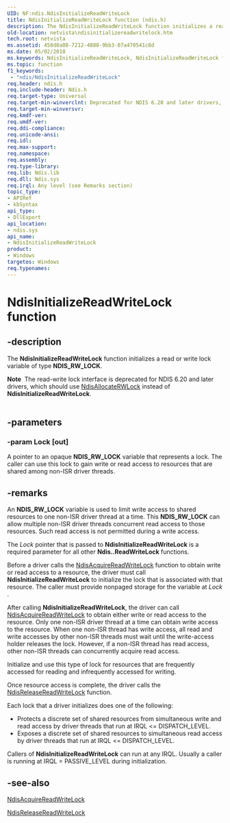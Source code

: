 ```yaml
---
UID: NF:ndis.NdisInitializeReadWriteLock
title: NdisInitializeReadWriteLock function (ndis.h)
description: The NdisInitializeReadWriteLock function initializes a read or write lock variable of type NDIS_RW_LOCK.Note  The read-write lock interface is deprecated for NDIS 6.20 and later drivers, which should use NdisAllocateRWLock instead of NdisInitializeReadWriteLock.
old-location: netvista\ndisinitializereadwritelock.htm
tech.root: netvista
ms.assetid: 458d8a08-7212-4888-9bb3-07a470541c8d
ms.date: 05/02/2018
ms.keywords: NdisInitializeReadWriteLock, NdisInitializeReadWriteLock function [Network Drivers Starting with Windows Vista], ndis/NdisInitializeReadWriteLock, ndis_read_write_lock_ref_a74c25e4-58af-4fb0-9c5a-0fc29bad9aa7.xml, netvista.ndisinitializereadwritelock
ms.topic: function
f1_keywords:
 - "ndis/NdisInitializeReadWriteLock"
req.header: ndis.h
req.include-header: Ndis.h
req.target-type: Universal
req.target-min-winverclnt: Deprecated for NDIS 6.20 and later drivers, which should use NdisAllocateRWLock instead of NdisInitializeReadWriteLock. Supported for NDIS 6.0 and NDIS 5.1 drivers (see    NdisInitializeReadWriteLock   (NDIS 5.1)) in Windows Vista. Supported for NDIS 5.1 drivers (see    NdisInitializeReadWriteLock   (NDIS 5.1)) in Windows XP.
req.target-min-winversvr: 
req.kmdf-ver: 
req.umdf-ver: 
req.ddi-compliance: 
req.unicode-ansi: 
req.idl: 
req.max-support: 
req.namespace: 
req.assembly: 
req.type-library: 
req.lib: Ndis.lib
req.dll: Ndis.sys
req.irql: Any level (see Remarks section)
topic_type:
- APIRef
- kbSyntax
api_type:
- DllExport
api_location:
- ndis.sys
api_name:
- NdisInitializeReadWriteLock
product:
- Windows
targetos: Windows
req.typenames: 
---
```


# NdisInitializeReadWriteLock function


## -description


The
  <b>NdisInitializeReadWriteLock</b> function initializes a read or write lock variable of type 
  <b>NDIS_RW_LOCK</b>.
<div class="alert"><b>Note</b>  The read-write lock interface is deprecated for NDIS 6.20 and later drivers, which should use <a href="https://docs.microsoft.com/windows-hardware/drivers/ddi/ndis/nf-ndis-ndisallocaterwlock">NdisAllocateRWLock</a> instead of <b>NdisInitializeReadWriteLock</b>.</div><div> </div>

## -parameters




### -param Lock [out]

A pointer to an opaque 
     <b>NDIS_RW_LOCK</b> variable that represents a lock. The caller can use this lock to gain write or read
     access to resources that are shared among non-ISR driver threads.


## -remarks



An 
    <b>NDIS_RW_LOCK</b> variable is used to limit write access to shared resources to one non-ISR driver
    thread at a time. This 
    <b>NDIS_RW_LOCK</b> can allow multiple non-ISR driver threads concurrent read access to those resources.
    Such read access is not permitted during a write access.

The 
    <i>Lock</i> pointer that is passed to 
    <b>NdisInitializeReadWriteLock</b> is a required parameter for all other 
    <b>Ndis..ReadWriteLock</b> functions.

Before a driver calls the 
    <a href="https://msdn.microsoft.com/library/windows/hardware/ff560696">NdisAcquireReadWriteLock</a> function
    to obtain write or read access to a resource, the driver must call 
    <b>NdisInitializeReadWriteLock</b> to initialize the lock that is associated with that resource. The
    caller must provide nonpaged storage for the variable at 
    <i>Lock</i> .

After calling 
    <b>NdisInitializeReadWriteLock</b>, the driver can call 
    <a href="https://msdn.microsoft.com/library/windows/hardware/ff560696">NdisAcquireReadWriteLock</a> to obtain either write or read access to the resource. Only one non-ISR
    driver thread at a time can obtain write access to the resource. When one non-ISR thread has write
    access, all read and write accesses by other non-ISR threads must wait until the write-access holder
    releases the lock. However, if a non-ISR thread has read access, other non-ISR threads can concurrently
    acquire read access.

Initialize and use this type of lock for resources that are frequently accessed for reading and
    infrequently accessed for writing.

Once resource access is complete, the driver calls the 
    <a href="https://msdn.microsoft.com/a910ae2d-8a3b-451c-b1f2-a19f7f9f14a2">
    NdisReleaseReadWriteLock</a> function.

Each lock that a driver initializes does one of the following:

<ul>
<li>
Protects a discrete set of shared resources from simultaneous write and read access by driver
      threads that run at IRQL <= DISPATCH_LEVEL.

</li>
<li>
Exposes a discrete set of shared resources to simultaneous read access by driver threads that run at
      IRQL <= DISPATCH_LEVEL.

</li>
</ul>
Callers of 
    <b>NdisInitializeReadWriteLock</b> can run at any IRQL. Usually a caller is running at IRQL =
    PASSIVE_LEVEL during initialization.




## -see-also




<a href="https://msdn.microsoft.com/library/windows/hardware/ff560696">NdisAcquireReadWriteLock</a>



<a href="https://msdn.microsoft.com/library/windows/hardware/ff564521">NdisReleaseReadWriteLock</a>
 

 

